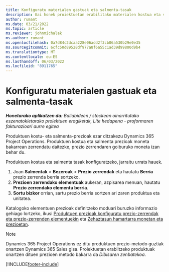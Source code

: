 ```yaml
---
title: Konfiguratu materialen gastuak eta salmenta-tasak
description: Gai honek proiektuetan erabilitako materialen kostua eta salmenta tasak nola ezarri jakiteko informazioa eskaintzen du.
author: rumant
ms.date: 03/21/2022
ms.topic: article
ms.reviewer: johnmichalak
ms.author: rumant
ms.openlocfilehash: 0a7d84c2dcaa228e06add2f3cb06a530b29e0e35
ms.sourcegitcommit: 6cfc50d89528df977a8f6a55c1ad39d99800d9b4
ms.translationtype: MT
ms.contentlocale: eu-ES
ms.lasthandoff: 06/03/2022
ms.locfileid: "8911765"
---
```

# <a name="set-up-cost-and-sales-rates-for-materials"></a>Konfiguratu materialen gastuak eta salmenta-tasak

_**Honetarako aplikatzen da:** Baliabideen / stockean oinarritutako eszenatokietarako proiektuen eragiketak, Lite hedapena - proformaren fakturazioari aurre egitea_

Produktuen kostu- eta salmenta-prezioak ezar ditzakezu Dynamics 365 Project Operations. Produktuen kostua eta salmenta prezioak moneta bakarrean zerrendatu daitezke, prezio zerrendaren goiburuko moneta izan behar du.

Produktuen kostua eta salmenta tasak konfiguratzeko, jarraitu urrats hauek. 

1. Joan **Salmentak** > **Bezeroak** > **Prezio zerrendak** eta hautatu **Berria** prezio zerrenda berria sortzeko. 
2. **Prezioen zerrendako elementuak** aukeran, azpisarea menuan, hautatu **Prezio zerrendako elementu berria**. 
3. **Sortu bizkor** orrian, sartu prezio berria sortzen ari zaren produktua eta unitatea.

Katalogoko elementuen prezioak definitzeko moduari buruzko informazio gehiago lortzeko, ikusi [Produktuen prezioak konfiguratu prezio-zerrendak eta prezio-zerrenden elementuekin](/dynamics365/sales/create-price-lists-price-list-items-define-pricing-products) eta [Zehaztasun hamartarra monetan eta prezioetan](/dynamics365/sales/decimal-precision-currency-pricing).
> [!NOTE]
> Dynamics 365 Project Operations ez ditu produktuen prezio-metodo guztiak onartzen Dynamics 365 Sales gisa. Proiektuetan erabiltzeko produktuak onartzen dituen prezioen metodo bakarra da *Dibisaren zenbatekoa*.


[!INCLUDE[footer-include](../includes/footer-banner.md)]

